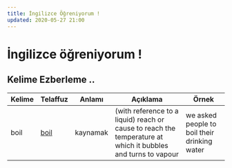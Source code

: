 ```yaml
---
title: İngilizce Öğreniyorum !
updated: 2020-05-27 21:00
---
```


# İngilizce öğreniyorum !
## Kelime Ezberleme ..

Kelime | Telaffuz | Anlamı | Açıklama | Örnek|
--- | --- | --- | --- | --- |
boil | [boil](http://audio.oxforddictionaries.com/en/mp3/boil_gb_1.mp3) | kaynamak | (with reference to a liquid) reach or cause to reach the temperature at which it bubbles and turns to vapour | we asked people to boil their drinking water |
